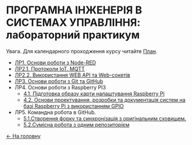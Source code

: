 # **ПРОГРАМНА ІНЖЕНЕРІЯ В СИСТЕМАХ УПРАВЛІННЯ**: лабораторний практикум 

Увага. Для календарного проходження курсу читайте [План](../план2020.md). 

- [ЛР1. Основи роботи з Node-RED](lab1NodeRED.md)
- [ЛР2.1. Протоколи IoT. MQTT](lab2MQTT.md)
- [ЛР2.2. Використання WEB API та Web-сокетів](lab2WEBAPI.md)
- [ЛР3. Основи роботи з Git та GitHub](lab3Git.md)
- ЛР4. Основи роботи з Raspberry PI3
  - [4.1. Підготовка образу карти налаштування Raspberry Pi](lab4_1_RPIConfig.md)
  - [4.2. Основи проектування, розробки та документація систем на базі Raspberry Pi з використанням GPIO](lab4_2_RPIProg.md)
- ЛР5. Командна робота в GitHub.
  - [5.1.Створення форку та синхронізація з оригінальним сховищем.](lab5_1GitHubFork.md)
  - [5.2.Сумісна робота з одним репозиторієм](lab5_2GitHubCollabor.md)



[<- На головну](../)